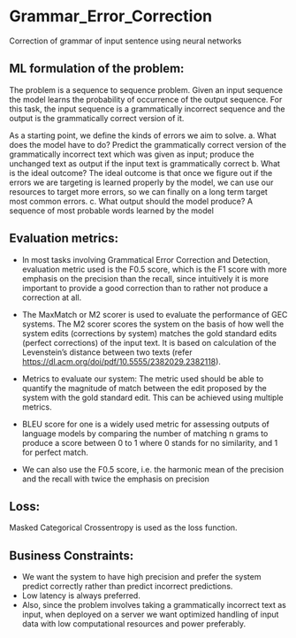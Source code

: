 # Grammar_Error_Correction
Correction of grammar of input sentence using neural networks

## ML formulation of the problem:
The problem is a sequence to sequence problem. Given an input sequence the model learns the probability of occurrence of the output sequence. For this task, the input sequence is a grammatically incorrect sequence and the output is the grammatically correct version of it.
 
As a starting point, we define the kinds of errors we aim to solve.
a.	What does the model have to do?
Predict the grammatically correct version of the grammatically incorrect text which was given as input; produce the unchanged text as output if the input text is grammatically correct
b.	What is the ideal outcome?
The ideal outcome is that once we figure out if the errors we are targeting is learned properly by the model, we can use our resources to target more errors, so we can finally on a long term target most common errors.
c.	What output should the model produce?
A sequence of most probable words learned by the model

## Evaluation metrics:
-	In most tasks involving Grammatical Error Correction and Detection, evaluation metric used is the F0.5 score, which is the F1 score with more emphasis on the precision than the recall, since intuitively it is more important to provide a good correction than to rather not produce a correction at all.
-	The MaxMatch or M2 scorer is used to evaluate the performance of GEC systems. The M2 scorer scores the system on the basis of how well the system edits (corrections by system) matches the gold standard edits (perfect corrections) of the input text. It is based on calculation of the Levenstein’s distance between two texts (refer https://dl.acm.org/doi/pdf/10.5555/2382029.2382118).

-	Metrics to evaluate our system: The metric used should be able to quantify the magnitude of match between the edit proposed by the system with the gold standard edit. This can be achieved using multiple metrics. 
-	BLEU score for one is a widely used metric for assessing outputs of language models by comparing the number of matching n grams to produce a score between 0 to 1 where 0 stands for no similarity, and 1 for perfect match.  

-	We can also use the F0.5 score, i.e. the harmonic mean of the precision and the recall with twice the emphasis on precision

## Loss: 
Masked Categorical Crossentropy is used as the loss function.

## Business Constraints: 
-	We want the system to have high precision and prefer the system predict correctly rather than predict incorrect predictions. 
-	Low latency is always preferred. 
-	Also, since the problem involves taking a grammatically incorrect text as input, when deployed on a server we want optimized handling of input data with low computational resources and power preferably.

